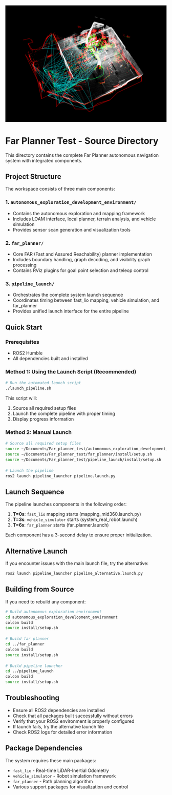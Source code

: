 
<p align="center">
	<img src="images/image.png" alt="Far Planner Overview" width="600" />
</p>

# Far Planner Test - Source Directory

This directory contains the complete Far Planner autonomous navigation system with integrated components.

## Project Structure

The workspace consists of three main components:

### 1. `autonomous_exploration_development_environment/`
- Contains the autonomous exploration and mapping framework
- Includes LOAM interface, local planner, terrain analysis, and vehicle simulation
- Provides sensor scan generation and visualization tools

### 2. `far_planner/`
- Core FAR (Fast and Assured Reachability) planner implementation
- Includes boundary handling, graph decoding, and visibility graph processing
- Contains RViz plugins for goal point selection and teleop control

### 3. `pipeline_launch/`
- Orchestrates the complete system launch sequence
- Coordinates timing between fast_lio mapping, vehicle simulation, and far_planner
- Provides unified launch interface for the entire pipeline

## Quick Start

### Prerequisites
- ROS2 Humble
- All dependencies built and installed

### Method 1: Using the Launch Script (Recommended)
```bash
# Run the automated launch script
./launch_pipeline.sh
```

This script will:
1. Source all required setup files
2. Launch the complete pipeline with proper timing
3. Display progress information

### Method 2: Manual Launch
```bash
# Source all required setup files
source ~/Documents/Far_planner_test/autonomous_exploration_development_environment/install/setup.sh
source ~/Documents/Far_planner_test/far_planner/install/setup.sh
source ~/Documents/Far_planner_test/pipeline_launch/install/setup.sh

# Launch the pipeline
ros2 launch pipeline_launcher pipeline.launch.py
```

## Launch Sequence

The pipeline launches components in the following order:
1. **T=0s**: `fast_lio` mapping starts (mapping_mid360.launch.py)
2. **T=3s**: `vehicle_simulator` starts (system_real_robot.launch)
3. **T=6s**: `far_planner` starts (far_planner.launch)

Each component has a 3-second delay to ensure proper initialization.

## Alternative Launch

If you encounter issues with the main launch file, try the alternative:
```bash
ros2 launch pipeline_launcher pipeline_alternative.launch.py
```

## Building from Source

If you need to rebuild any component:

```bash
# Build autonomous exploration environment
cd autonomous_exploration_development_environment
colcon build
source install/setup.sh

# Build far planner
cd ../far_planner  
colcon build
source install/setup.sh

# Build pipeline launcher
cd ../pipeline_launch
colcon build
source install/setup.sh
```

## Troubleshooting

- Ensure all ROS2 dependencies are installed
- Check that all packages built successfully without errors
- Verify that your ROS2 environment is properly configured
- If launch fails, try the alternative launch file
- Check ROS2 logs for detailed error information

## Package Dependencies

The system requires these main packages:
- `fast_lio` - Real-time LiDAR-Inertial Odometry
- `vehicle_simulator` - Robot simulation framework
- `far_planner` - Path planning algorithm
- Various support packages for visualization and control
